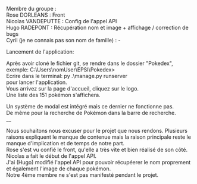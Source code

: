 Membre du groupe : <br>
Rose DORLEANS : Front <br>
Nicolas VANDEPUTTE : Config de l'appel API <br>
Hugo RADEPONT : Récupération nom et image + affichage / correction de bugs <br>
Cyril (je ne connais pas son nom de famille) : - <br>

Lancement de l'application: <br>

Après avoir cloné le fichier git, se rendre dans le dossier "Pokedex", exemple: C:\Users\nomUser\EPSI\Pokedex> <br>
Ecrire dans le terminal: py .\manage.py runserver <br>
pour lancer l'application. <br>
Vous arrivez sur la page d'accueil, cliquez sur le logo. <br>
Une liste des 151 pokémon s'affichera. <br>

Un système de modal est intégré mais ce dernier ne fonctionne pas. <br>
De même pour la recherche de Pokémon dans la barre de recherche. <br>
__ <br>

Nous souhaitons nous excuser pour le projet que nous rendons. Plusieurs raisons expliquent le manque de contenue mais la raison principale reste le manque d'implication et de temps de notre part. <br>
Rose s'est vu confié le front, qu'elle a très vite et bien réalisé de son côté. <br>
Nicolas a fait le début de l'appel API. <br>
J'ai (Hugo) modifié l'appel API pour pouvoir récupéerer le nom proprement et également l'image de chaque pokémon. <br>
Notre 4ème membre ne s'est pas manifesté pendant le projet. <br>

